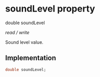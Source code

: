 


# soundLevel property







double soundLevel
  
_<span class="feature">read / write</span>_



<p>Sound level value.</p>



## Implementation

```dart
double soundLevel;
```







